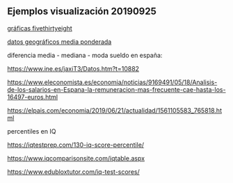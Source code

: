 ## Ejemplos visualización 20190925

[gráficas fivethirtyeight](https://fivethirtyeight.com/features/the-45-best-and-weirdest-charts-we-made-in-2018/)

[datos geográficos media ponderada](https://github.com/HugoJBello/real-state-data/tree/master/data/fotocasa/data_by_bounding_box)

diferencia media - mediana - moda sueldo en españa:

https://www.ine.es/jaxiT3/Datos.htm?t=10882

https://www.eleconomista.es/economia/noticias/9169491/05/18/Analisis-de-los-salarios-en-Espana-la-remuneracion-mas-frecuente-cae-hasta-los-16497-euros.html

https://elpais.com/economia/2019/06/21/actualidad/1561105583_765818.html

percentiles en IQ

https://iqtestprep.com/130-iq-score-percentile/

https://www.iqcomparisonsite.com/iqtable.aspx

https://www.edubloxtutor.com/iq-test-scores/

<!--
tags: estadistica, clases, ejercicios
title: Ejemplos visualización 20190925
date: 24/09/2019
-->

